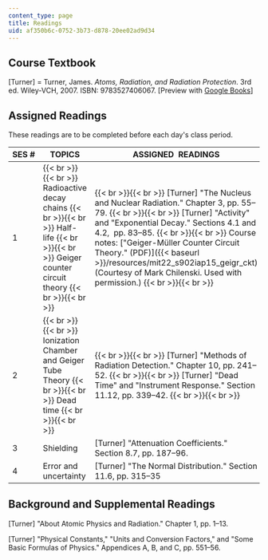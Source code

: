 ```yaml
---
content_type: page
title: Readings
uid: af350b6c-0752-3b73-d878-20ee02ad9d34
---
```


Course Textbook
---------------

\[Turner\] = Turner, James. _Atoms, Radiation, and Radiation Protection_. 3rd ed. Wiley-VCH, 2007. ISBN: 9783527406067. \[Preview with [Google Books](http://books.google.com/books?id=-NjMPZEt2yUC&pg=PAfrontcover)\]

Assigned Readings
-----------------

These readings are to be completed before each day's class period.

| SES # | TOPICS | ASSIGNED  READINGS |
| --- | --- | --- |
| 1 |  {{< br >}}{{< br >}} Radioactive decay chains {{< br >}}{{< br >}} Half-life {{< br >}}{{< br >}} Geiger counter circuit theory {{< br >}}{{< br >}}  |  {{< br >}}{{< br >}} \[Turner\] "The Nucleus and Nuclear Radiation." Chapter 3, pp. 55–79. {{< br >}}{{< br >}} \[Turner\] "Activity" and "Exponential Decay." Sections 4.1 and 4.2,  pp. 83–85. {{< br >}}{{< br >}} Course notes: ["Geiger-Müller Counter Circuit Theory." (PDF)]({{< baseurl >}}/resources/mit22_s902iap15_geigr_ckt) (Courtesy of Mark Chilenski. Used with permission.) {{< br >}}{{< br >}}  |
| 2 |  {{< br >}}{{< br >}} Ionization Chamber and Geiger Tube Theory {{< br >}}{{< br >}} Dead time {{< br >}}{{< br >}}  |  {{< br >}}{{< br >}} \[Turner\] "Methods of Radiation Detection." Chapter 10, pp. 241–52. {{< br >}}{{< br >}} \[Turner\] "Dead Time" and "Instrument Response." Section 11.12, pp. 339–42. {{< br >}}{{< br >}}  |
| 3 | Shielding | \[Turner\] "Attenuation Coefficients." Section 8.7, pp. 187–96. |
| 4 | Error and uncertainty | \[Turner\] "The Normal Distribution." Section 11.6, pp. 315–35 

Background and Supplemental Readings
------------------------------------

\[Turner\] "About Atomic Physics and Radiation." Chapter 1, pp. 1–13.

\[Turner\] "Physical Constants," "Units and Conversion Factors," and "Some Basic Formulas of Physics." Appendices A, B, and C, pp. 551–56.